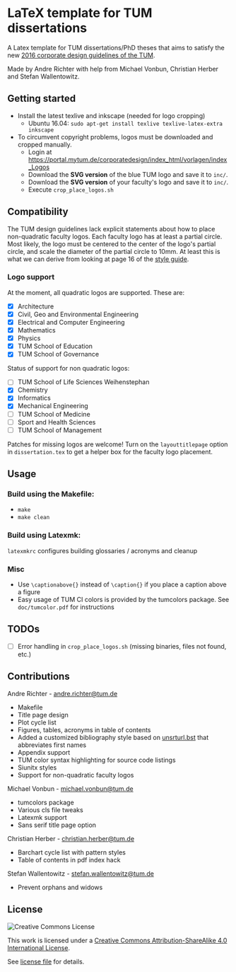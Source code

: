 # LaTeX template for TUM dissertations

A Latex template for TUM dissertations/PhD theses that aims to satisfy the new [2016 corporate design guidelines of the TUM](https://portal.mytum.de/corporatedesign/index_html).

Made by Andre Richter with help from Michael Vonbun, Christian Herber and Stefan Wallentowitz.

## Getting started

- Install the latest texlive and inkscape (needed for logo cropping)
  - Ubuntu 16.04: `sudo apt-get install texlive texlive-latex-extra inkscape`
- To circumvent copyright problems, logos must be downloaded and cropped manually.
  - Login at https://portal.mytum.de/corporatedesign/index_html/vorlagen/index_Logos
  - Download the **SVG version** of the blue TUM logo and save it to `inc/`.
  - Download the **SVG version** of your faculty's logo and save it to `inc/`.
  - Execute `crop_place_logos.sh`

## Compatibility

The TUM design guidelines lack explicit statements about how to place non-quadratic faculty logos. Each faculty logo has at least a partial circle. Most likely, the logo must be centered to the center of the logo's partial circle, and scale the diameter of the partial circle to 10mm. At least this is what we can derive from looking at page 16 of the [style guide](https://portal.mytum.de/corporatedesign/regeln/index_styleguide/styleguide/Manual_CD_2016_v1).

### Logo support

At the moment, all quadratic logos are supported. These are:

- [x] Architecture
- [x] Civil, Geo and Environmental Engineering
- [x] Electrical and Computer Engineering
- [x] Mathematics
- [x] Physics
- [x] TUM School of Education
- [x] TUM School of Governance

Status of support for non quadratic logos:

- [ ] TUM School of Life Sciences Weihenstephan
- [x] Chemistry
- [x] Informatics
- [x] Mechanical Engineering
- [ ] TUM School of Medicine
- [ ] Sport and Health Sciences
- [ ] TUM School of Management

Patches for missing logos are welcome! Turn on the `layouttitlepage` option in `dissertation.tex` to get a helper box for the faculty logo placement.


## Usage

### Build using the Makefile:
- `make`
- `make clean`

### Build using Latexmk:
`latexmkrc` configures building glossaries / acronyms and cleanup

### Misc
- Use `\captionabove{}` instead of `\caption{}` if you place a caption above a figure
- Easy usage of TUM CI colors is provided by the tumcolors package. See `doc/tumcolor.pdf` for instructions

## TODOs

- [ ] Error handling in `crop_place_logos.sh` (missing binaries, files not found, etc.)

## Contributions

Andre Richter - <andre.richter@tum.de>
- Makefile
- Title page design
- Plot cycle list
- Figures, tables, acronyms in table of contents
- Added a customized bibliography style based on [unsrturl.bst](http://ctan.mackichan.com/biblio/bibtex/contrib/urlbst/unsrturl.bst) that abbreviates first names
- Appendix support
- TUM color syntax highlighting for source code listings
- Siunitx styles
- Support for non-quadratic faculty logos

Michael Vonbun - <michael.vonbun@tum.de>
- tumcolors package
- Various cls file tweaks
- Latexmk support
- Sans serif title page option

Christian Herber - <christian.herber@tum.de>
- Barchart cycle list with pattern styles
- Table of contents in pdf index hack

Stefan Wallentowitz - <stefan.wallentowitz@tum.de>
- Prevent orphans and widows

## License

![Creative Commons License](https://i.creativecommons.org/l/by-sa/4.0/88x31.png)

This work is licensed under a [Creative Commons Attribution-ShareAlike 4.0 International License](http://creativecommons.org/licenses/by-sa/4.0/).

See [license file](LICENSE.md) for details.
